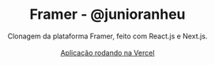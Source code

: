 <h1 align="center">
Framer - @junioranheu
</h1>

<p align="center">Clonagem da plataforma Framer, feito com React.js e Next.js.
<br/><br/><a align="center" href="https://framer-anheu.vercel.app/" target="_blank">Aplicação rodando na Vercel</a>
</p>

